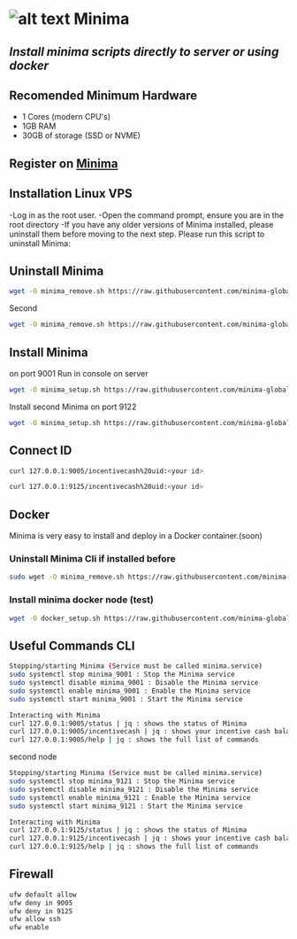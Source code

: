 # ![alt text](https://docs.minima.global/img/logo.svg) Minima
## _Install minima scripts directly to server or using docker_

## Recomended Minimum Hardware

- 1 Cores (modern CPU's)
- 1GB RAM
- 30GB of storage (SSD or NVME)

## Register on [Minima](https://incentive.minima.global/account/register?inviteCode=IJHJUQBR)

## Installation Linux VPS

-Log in as the root user.
-Open the command prompt, ensure you are in the root directory
-If you have any older versions of Minima installed, please uninstall them before moving to the next step. Please run this script to uninstall Minima:

## Uninstall Minima 

```sh
wget -O minima_remove.sh https://raw.githubusercontent.com/minima-global/Minima/master/scripts/minima_remove.sh && chmod +x minima_remove.sh && sudo ./minima_remove.sh -p 9001 -x
```
Second
```sh
wget -O minima_remove.sh https://raw.githubusercontent.com/minima-global/Minima/master/scripts/minima_remove.sh && chmod +x minima_remove.sh && sudo ./minima_remove.sh -p 9121 -x
```

## Install Minima 

on port 9001
Run in console on server
```sh
wget -O minima_setup.sh https://raw.githubusercontent.com/minima-global/Minima/master/scripts/minima_setup.sh && chmod +x minima_setup.sh && sudo ./minima_setup.sh -p 9001
```

Install second Minima on port 9122

```sh
wget -O minima_setup.sh https://raw.githubusercontent.com/minima-global/Minima/master/scripts/minima_setup.sh && chmod +x minima_setup.sh && sudo ./minima_setup.sh -p 9121
```

## Connect ID

```sh
curl 127.0.0.1:9005/incentivecash%20uid:<your id>

curl 127.0.0.1:9125/incentivecash%20uid:<your id>
```

## Docker
Minima is very easy to install and deploy in a Docker container.(soon)

### Uninstall Minima Cli if installed before
```sh
sudo wget -O minima_remove.sh https://raw.githubusercontent.com/minima-global/Minima/master/scripts/minima_remove.sh && chmod +x minima_remove.sh && sudo ./minima_remove.sh -p 9001 -x
```

### Install minima docker node (test)
```sh
wget -O docker_setup.sh https://raw.githubusercontent.com/minima-global/Minima/master/scripts/docker_setup.sh && chmod +x docker_setup.sh && sudo ./docker_setup.sh
```



## Useful Commands CLI

```sh
Stopping/starting Minima (Service must be called minima.service)
sudo systemctl stop minima_9001 : Stop the Minima service
sudo systemctl disable minima_9001 : Disable the Minima service
sudo systemctl enable minima_9001 : Enable the Minima service 
sudo systemctl start minima_9001 : Start the Minima service

Interacting with Minima
curl 127.0.0.1:9005/status | jq : shows the status of Minima 
curl 127.0.0.1:9005/incentivecash | jq : shows your incentive cash balance
curl 127.0.0.1:9005/help | jq : shows the full list of commands
```

second node
```sh
Stopping/starting Minima (Service must be called minima.service)
sudo systemctl stop minima_9121 : Stop the Minima service
sudo systemctl disable minima_9121 : Disable the Minima service
sudo systemctl enable minima_9121 : Enable the Minima service 
sudo systemctl start minima_9121 : Start the Minima service

Interacting with Minima
curl 127.0.0.1:9125/status | jq : shows the status of Minima 
curl 127.0.0.1:9125/incentivecash | jq : shows your incentive cash balance
curl 127.0.0.1:9125/help | jq : shows the full list of commands
```

## Firewall

```sh
ufw default allow
ufw deny in 9005
ufw deny in 9125
ufw allow ssh
ufw enable
```